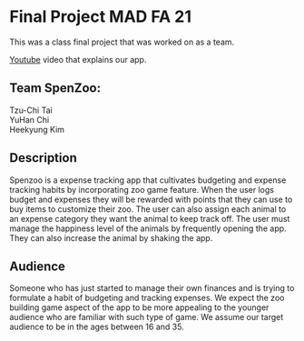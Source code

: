 # Final Project MAD FA 21  

This was a class final project that was worked on as a team.

[Youtube](https://www.youtube.com/watch?v=8kK2egKmcdg) video that explains our app.

## Team SpenZoo:  
Tzu-Chi Tai  
YuHan Chi  
Heekyung Kim  

## Description
Spenzoo is a expense tracking app that cultivates budgeting and expense tracking habits by incorporating zoo game feature. When the user logs budget and expenses they will be rewarded with points that they can use to buy items to customize their zoo. The user can also assign each animal to an expense category they want the animal to keep track off. The user must manage the happiness level of the animals by frequently opening the app. They can also increase the animal by shaking the app. 

## Audience
Someone who has just started to manage their own finances and is trying to formulate a habit of budgeting and tracking expenses. We expect the zoo building game aspect of the app to be more appealing to the younger audience who are familiar with such type of game. We assume our target audience to be in the ages between 16 and 35.








